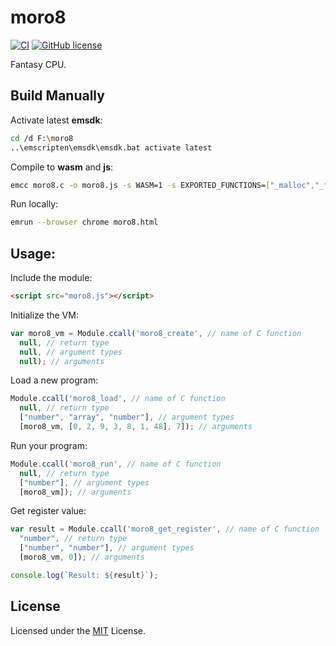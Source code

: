 # moro8

[![CI](https://github.com/Nauja/libfs/actions/workflows/CI.yml/badge.svg)](https://github.com/Nauja/libfs/actions/workflows/CI.yml)
[![GitHub license](https://img.shields.io/badge/license-MIT-blue.svg)](https://raw.githubusercontent.com/Nauja/libfs/master/LICENSE)

Fantasy CPU.

## Build Manually

Activate latest **emsdk**:

```bash
cd /d F:\moro8
..\emscripten\emsdk\emsdk.bat activate latest
```

Compile to **wasm** and **js**:

```bash
emcc moro8.c -o moro8.js -s WASM=1 -s EXPORTED_FUNCTIONS=["_malloc","_free"] -s EXPORTED_RUNTIME_METHODS=ccall
```

Run locally:

```bash
emrun --browser chrome moro8.html
```

## Usage:

Include the module:

```html
<script src="moro8.js"></script>
```

Initialize the VM:

```js
var moro8_vm = Module.ccall('moro8_create', // name of C function
  null, // return type
  null, // argument types
  null); // arguments
```

Load a new program:

```js
Module.ccall('moro8_load', // name of C function
  null, // return type
  ["number", "array", "number"], // argument types
  [moro8_vm, [0, 2, 9, 3, 8, 1, 48], 7]); // arguments
```

Run your program:

```js
Module.ccall('moro8_run', // name of C function
  null, // return type
  ["number"], // argument types
  [moro8_vm]); // arguments
```

Get register value:

```js
var result = Module.ccall('moro8_get_register', // name of C function
  "number", // return type
  ["number", "number"], // argument types
  [moro8_vm, 0]); // arguments

console.log(`Result: ${result}`);
```

## License

Licensed under the [MIT](LICENSE) License.
